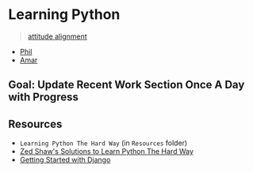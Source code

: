 # Learning Python
> [attitude alignment](https://www.youtube.com/watch?v=Y3lQSxNdr3c)

* [Phil](./phil)
* [Amar](./amar)

## Goal: Update Recent Work Section Once A Day with Progress

## Resources

* `Learning Python The Hard Way` (in `Resources` folder)
* [Zed Shaw's Solutions to Learn Python The Hard Way](https://github.com/zedshaw/learn-more-python-the-hard-way-solutions)
* [Getting Started with Django](https://www.djangoproject.com/start/)